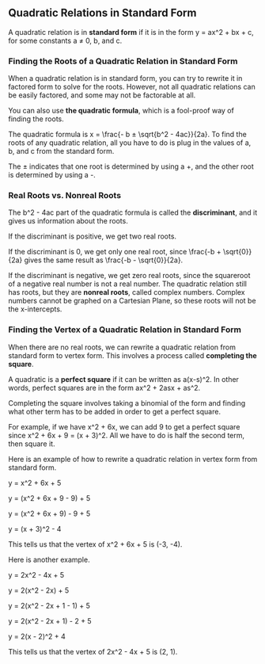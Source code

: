 Quadratic Relations in Standard Form
-------

A quadratic relation is in **standard form** if it is in the form y = ax^2 + bx + c, for some constants a ≠ 0, b, and c.


### Finding the Roots of a Quadratic Relation in Standard Form

When a quadratic relation is in standard form, you can try to rewrite it in factored form to solve for the roots. However, not all quadratic relations can be easily factored, and some may not be factorable at all.

You can also use **the quadratic formula**, which is a fool-proof way of finding the roots.

The quadratic formula is x = \frac{- b ± \sqrt{b^2 - 4ac}}{2a}. To find the roots of any quadratic relation, all you have to do is plug in the values of a, b, and c from the standard form.

The ± indicates that one root is determined by using a +, and the other root is determined by using a -.


### Real Roots vs. Nonreal Roots

The b^2 - 4ac part of the quadratic formula is called the **discriminant**, and it gives us information about the roots.

If the discriminant is positive, we get two real roots.

If the discriminant is 0, we get only one real root, since \frac{-b + \sqrt{0}}{2a} gives the same result as \frac{-b - \sqrt{0}}{2a}.

If the discriminant is negative, we get zero real roots, since the squareroot of a negative real number is not a real number. The quadratic relation still has roots, but they are **nonreal roots**, called complex numbers. Complex numbers cannot be graphed on a Cartesian Plane, so these roots will not be the x-intercepts.


### Finding the Vertex of a Quadratic Relation in Standard Form

When there are no real roots, we can rewrite a quadratic relation from standard form to vertex form. This involves a process called **completing the square**. 

A quadratic is a **perfect square** if it can be written as a(x-s)^2. In other words, perfect squares are in the form ax^2 + 2asx + as^2. 

Completing the square involves taking a binomial of the form and finding what other term has to be added in order to get a perfect square.

For example, if we have x^2 + 6x, we can add 9 to get a perfect square since x^2 + 6x + 9 = (x + 3)^2. All we have to do is half the second term, then square it.

Here is an example of how to rewrite a quadratic relation in vertex form from standard form.

y = x^2 + 6x + 5

y = (x^2 + 6x + 9 - 9) + 5

y = (x^2 + 6x + 9) - 9 + 5

y = (x + 3)^2 - 4

This tells us that the vertex of x^2 + 6x + 5 is (-3, -4).

Here is another example.

y = 2x^2 - 4x + 5

y = 2(x^2 - 2x) + 5

y = 2(x^2 - 2x + 1 - 1) + 5

y = 2(x^2 - 2x + 1) - 2 + 5

y = 2(x - 2)^2 + 4

This tells us that the vertex of 2x^2 - 4x + 5 is (2, 1).